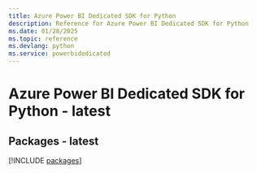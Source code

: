 ```yaml
---
title: Azure Power BI Dedicated SDK for Python
description: Reference for Azure Power BI Dedicated SDK for Python
ms.date: 01/28/2025
ms.topic: reference
ms.devlang: python
ms.service: powerbidedicated
---
```

# Azure Power BI Dedicated SDK for Python - latest
## Packages - latest
[!INCLUDE [packages](power-bi-dedicated-index.md)]